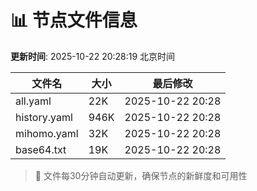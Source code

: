 # 📊 节点文件信息

**更新时间**: 2025-10-22 20:28:19 北京时间

| 文件名 | 大小 | 最后修改 |
|--------|------|----------|
| all.yaml | 22K | 2025-10-22 20:28 |
| history.yaml | 946K | 2025-10-22 20:28 |
| mihomo.yaml | 32K | 2025-10-22 20:28 |
| base64.txt | 19K | 2025-10-22 20:28 |

> 🔄 文件每30分钟自动更新，确保节点的新鲜度和可用性
